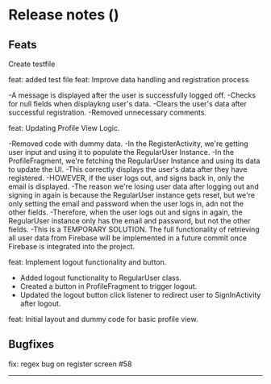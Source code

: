 # Release notes ()
## Feats
Create testfile

feat: added test file
feat: Improve data handling and registration process

-A message is displayed after the user is successfully logged off.
-Checks for null fields when displaykng user's data.
-Clears the user's data after successful registration.
-Removed unnecessary comments.

feat: Updating Profile View Logic.

-Removed code with dummy data.
-In the RegisterActivity, we're getting user input and using it to populate the RegularUser Instance.
-In the ProfileFragment, we're fetching the RegularUser Instance and using its data to update the UI.
-This correctly displays the user's data after they have registered.
-HOWEVER, if the user logs out, and signs back in, only the email is displayed.
-The reason we're losing user data after logging out and signing in again is because the RegularUser instance gets reset, but we're only setting the email and password when the user logs in, adn not the other fields.
 -Therefore, when the user logs out and signs in again, the RegularUser instance only has the email and password, but not the other fields.
 -This is a TEMPORARY SOLUTION. The full functionality of retrieving all user data from Firebase will be implemented in a future commit once Firebase is integrated into the project.

feat: Implement logout functionality and button.
- Added logout functionality to RegularUser class.
- Created a button in ProfileFragment to trigger logout.
- Updated the logout button click listener to redirect user to SignInActivity after logout.

feat: Initial layout and dummy code for basic profile view.


## Bugfixes
fix: regex bug on register screen #58


---
